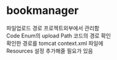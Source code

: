 # bookmanager
파일업로드 경로 프로젝트외부에서 관리함   
Code Enum의 upload Path 코드의 경로 확인   
확인한 경로를 tomcat context.xml 파일에     
Resources 설정 추가해줄 필요가 있음   
